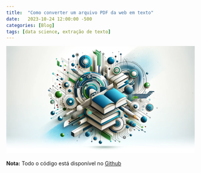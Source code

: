 ```yaml
---
title:  "Como converter um arquivo PDF da web em texto"
date:   2023-10-24 12:00:00 -500
categories: [Blog]
tags: [data science, extração de texto]
---
```


![png](https://github.com/gallileugenesis/gallileugenesis.github.io/blob/main/post-img/2023-12-16-text-summarization-with-gpt/header_image.png?raw=true)


**Nota:** Todo o código está disponível no [Github](https://github.com/gallileugenesis/text-summarization-with-gpt)


